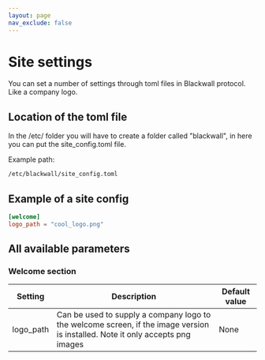 ```yaml
---
layout: page
nav_exclude: false
---
```


# Site settings

You can set a number of settings through toml files in Blackwall protocol. Like a company logo.

## Location of the toml file

In the /etc/ folder you will have to create a folder called "blackwall", in here you can put the site_config.toml file.

Example path:

```txt
/etc/blackwall/site_config.toml
```

## Example of a site config

```toml
[welcome]
logo_path = "cool_logo.png"
```

## All available parameters

### Welcome section

| Setting | Description | Default value |
|---------|-------------|---------|
| logo_path | Can be used to supply a company logo to the welcome screen, if the image version is installed. Note it only accepts png images | None        |
